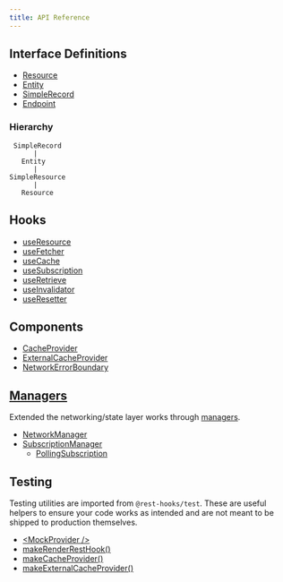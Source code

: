 ```yaml
---
title: API Reference
---
```


## Interface Definitions
- [Resource](Resource.md)
- [Entity](Entity.md)
- [SimpleRecord](SimpleRecord.md)
- [Endpoint](Endpoint.md)

### Hierarchy

```
 SimpleRecord
      |
   Entity
      |
SimpleResource
      |
   Resource
```

## Hooks
- [useResource](useResource.md)
- [useFetcher](useFetcher.md)
- [useCache](useCache.md)
- [useSubscription](useSubscription.md)
- [useRetrieve](useRetrieve.md)
- [useInvalidator](useInvalidator.md)
- [useResetter](useResetter.md)

## Components
- [CacheProvider](CacheProvider.md)
- [ExternalCacheProvider](ExternalCacheProvider.md)
- [NetworkErrorBoundary](NetworkErrorBoundary.md)

## [Managers](Manager.md)

Extended the networking/state layer works through [managers](Manager.md).

- [NetworkManager](NetworkManager.md)
- [SubscriptionManager](SubscriptionManager.md)
  - [PollingSubscription](PollingSubscription.md)

## Testing

Testing utilities are imported from `@rest-hooks/test`. These are useful
helpers to ensure your code works as intended and are not meant to be shipped
to production themselves.

- [\<MockProvider />](MockProvider)
- [makeRenderRestHook()](makeRenderRestHook)
- [makeCacheProvider()](makeCacheProvider)
- [makeExternalCacheProvider()](makeExternalCacheProvider)
